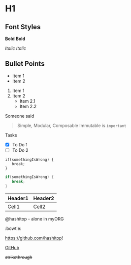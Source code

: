 # H1


## Font Styles

**Bold**
__Bold__

*Italic*
_Italic_

## Bullet Points

* Item 1
* Item 2

1. Item 1
2. Item 2
    * Item 2.1
    * Item 2.2

Someone said

> Simple, Modular, Composable
> Immutable is `important`

Tasks

- [x] To Do 1
- [ ] To Do 2

```
if(somethingIsWrong) {
   break;
}
```
```java
if(somethingIsWrong) {
   break;
}
```
Header1 | Header2
-- | --
Cell1 | Cell2

@hashitop - alone in myORG

:bowtie:

https://github.com/hashitop!

[GitHub](https://github.com/hashitop)

~~strikethrough~~
